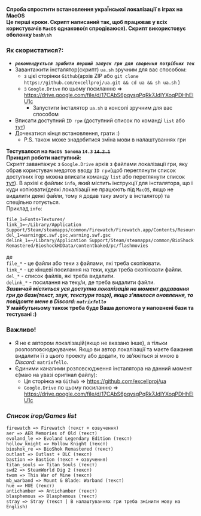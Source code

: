 **Спроба спростити встановлення украЇнської локалізації в іграх на MacOS**  
**Це перші кроки. Скрипт написаний так, щоб працював у всіх користувачів `MacOS` однаково(я спродіваюся). Скрипт використовує оболонку `bash\sh`**  
### **Як скористатися?:** 
* ***`рекомендується зробити перший запуск гри для сворення потрібних тек`***
* Завантажити інсталятор(скрипт) `ua.sh` зручним для вас способом:  
  - з цієї сторінки `Github`(архів ZIP або `git clone https://github.com/excellproj/ua.git && cd ua && sh ua.sh` )
  - з `Google.Drive` по цьому посиланню => https://drive.google.com/file/d/17CAbS6pqysgPqRk7JdlYXoqPDHhElU1c  
      - Запустити інсталятор `ua.sh` в консолі зручним для вас способом
* Вписати доступний `ID гри` (доступний список по команді `list` або [тут](https://github.com/excellproj/ua/tree/main#список-ігорgames-list))
* Дочекатися кінця встановлення, грати :)  
  - P.S. також може знадобитися зміна мови в налаштуваннях гри
  
**Тестувалося на `MacOS Sonoma` `14.3` ~~`14.2.1`~~**  
**Принцип роботи наступний:**  
Скрипт завантажує з `Google.Drive` архів з файлами локалізації гри, яку обрав користувач медотов вводу `ID гри`(щоб переглянути список доступних ігор можна вписати команду `list` або переглянути список [тут](https://github.com/excellproj/ua/tree/main#список-ігорgames-list)). В архіві є файлик `info`, який містить інструкції для інсталятора, що і куди копіювати(деякі локалізації не працюють під `MacOS`, якщо не видалити деякі файли, тому я додав таку змогу в інсталятор) та спецільно готується.  
Приклад `info`:
```
file_1=Fonts+Textures/
link_1=~/Library/Application Support/Steam/steamapps/common/Firewatch/Firewatch.app/Contents/Resources/Data
del_1=warningpc.swf.gsc,warning.swf.gsc
delink_1=~/Library/Application Support/Steam/steamapps/common/BioShock Remastered/BioshockHDData/contentbaked/pc/flashmovies
```
де  
`file_*` - це файли або теки з файлами, які треба скопіювати.  
`link_*` - це кінцеві посилання на теки, куди треба скопіювати файли.  
`del_*`  - список файлів, які треба видалити.  
`delink_*` - посилання на теку/и, де треба видалити файли.  
***Зазвичай міститься уся доступна локалізація на момент додавання гри до бази(текст, звук, текстури тощо), якщо зʼявилося оновлення, то повідомте мене в _Discord:_ `matrixfello`***  
**У майбутьньому також треба буде Ваша допомога у наповнені бази та тестувані :)**  
### **Важливо!**  
* Я не є автором локалізацій(якщо не вказано інше), а тільки розпозповсюджувачем. Якщо ви автор локалізації та маєте бажання видалити її з цього проекту або додати, то звʼяжіться зі мною  в _Discord:_ `matrixfello`.  
* Єдиними каналими розповсюдження інсталятора на данний момент є(маю на увазі оригінал файлу):
   - Ця сторінка на `Github` => https://github.com/excellproj/ua
   - `Google.Drive` по цьому посиланню => https://drive.google.com/file/d/17CAbS6pqysgPqRk7JdlYXoqPDHhElU1c

### ***Список ігор/Games list***  
```
firewatch => Firewatch (текст + озвучення)
aer => AER Memories of Old (текст)
evoland_le => Evoland Legendary Edition (текст)
hollow_knight => Hollow Knight (текст)
bioshok_re => BioShok Remastered (текст)
outlast => Outlast + DLC (текст)
bastion => Bastion (текст + озвучення)
titan_souls => Titan Souls (текст)
swd2 => SteamWorld Dig 2 (текст)
twom => This War of Mine (текст)
mb_warband => Mount & Blade: Warband (текст)
hue => HUE (текст)
antichamber => Antichamber (текст)
blasphemous => Blasphemous (текст)
stray => Stray (текст | В налаштуваннях гри треба змінити мову на English)
```
